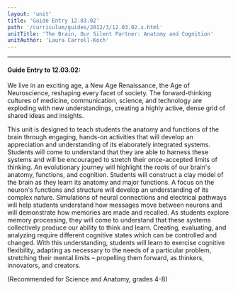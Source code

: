 ```yaml
---
layout: 'unit'
title: 'Guide Entry 12.03.02'
path: '/curriculum/guides/2012/3/12.03.02.x.html'
unitTitle: 'The Brain, Our Silent Partner: Anatomy and Cognition'
unitAuthor: 'Laura Carroll-Koch'
---
```


<body>
<hr/>
 <h4>
  Guide Entry to 12.03.02:
 </h4>
 <p>
  We live in an exciting age, a New Age Renaissance, the Age of Neuroscience, reshaping every facet of society.  The forward-thinking cultures of medicine, communication, science, and technology are exploding with new understandings, creating a highly active, dense grid of shared ideas and insights.
 </p>
<p>
  This unit is designed to teach students the anatomy and functions of the brain through engaging, hands-on activities that will develop an appreciation and understanding of its elaborately integrated systems. Students will come to understand that they are able to harness these systems and will be encouraged to stretch their once-accepted limits of thinking. An evolutionary journey will highlight the roots of our brain's anatomy, functions, and cognition.  Students will construct a clay model of the brain as they learn its anatomy and major functions.  A focus on the neuron's functions and structure will develop an understanding of its complex nature. Simulations of neural connections and electrical pathways will help students understand how messages move between neurons and will demonstrate how memories are made and recalled. As students explore memory processing, they will come to understand that these systems collectively produce our ability to think and learn. Creating, evaluating, and analyzing require different cognitive states which can be controlled and changed. With this understanding, students will learn to exercise cognitive flexibility, adapting as necessary to the needs of a particular problem, stretching their mental limits – propelling them forward, as thinkers, innovators, and creators.
 </p>
<p>
  (Recommended for Science and Anatomy, grades 4-8)
 </p>

</body>
